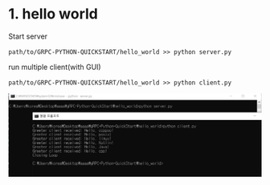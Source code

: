 # 1. hello world

Start server

```
path/to/GRPC-PYTHON-QUICKSTART/hello_world >> python server.py
```

run multiple client(with GUI)

```
path/to/GRPC-PYTHON-QUICKSTART/hello_world >> python client.py
```

![exmaple ](./images/preview.PNG)
